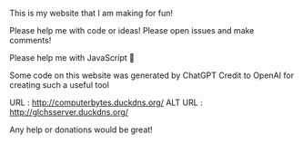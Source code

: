 This is my website that I am making for fun!

Please help me with code or ideas!
Please open issues and make comments!

Please help me with JavaScript 🙏

Some code on this website was generated by ChatGPT
Credit to OpenAI for creating such a useful tool

URL : http://computerbytes.duckdns.org/
ALT URL : http://glchsserver.duckdns.org/

Any help or donations would be great!
